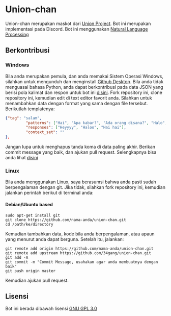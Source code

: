 # Union-chan

Union-chan merupakan maskot dari [Union Project](https://unionproject.herokuapp.com). Bot ini merupakan implementasi pada Discord. Bot ini menggunakan [Natural Language Processing](https://en.wikipedia.org/wiki/Natural_language_processing)

## Berkontribusi
### Windows
Bila anda merupakan pemula, dan anda memakai Sistem Operasi Windows, silahkan untuk mengunduh dan menginstall [Github Desktop](https://desktop.github.com/). Bila anda tidak menguasai bahasa Python, anda dapat berkontribusi pada data JSON yang berisi pola kalimat dan respon untuk bot ini [disini](https://github.com/34gang/union-chan/blob/master/unionchan/src/data/conversation.json). Fork repository ini, clone repository ini, kemudian edit di text editor favorit anda. Silahkan untuk menambahkan data dengan format yang sama dengan file tersebut. Berikutlah templatenya:
```json
{"tag": "salam",
         "patterns": ["Hai", "Apa kabar?", "Ada orang disana?", "Halo", "Yo", "Lagi apa", "Hai union chan"],
         "responses": ["Heyyyy", "Haloo", "Hai hai"],
         "context_set": ""
},
```
Jangan lupa untuk menghapus tanda koma di data paling akhir. Berikan commit message yang baik, dan ajukan pull request. Selengkapnya bisa anda lihat [disini](https://idratherbewriting.com/learnapidoc/pubapis_github_desktop_client.html)
### Linux
Bila anda menggunakan Linux, saya berasumsi bahwa anda pasti sudah berpengalaman dengan git. Jika tidak, silahkan fork repository ini, kemudian jalankan perintah berikut di terminal anda:

#### Debian/Ubuntu based
```
sudo apt-get install git
git clone https://github.com/nama-anda/union-chan.git
cd /path/ke/directory
```
Kemudian tambahkan data, kode bila anda berpengalaman, atau apaun yang menurut anda dapat berguna. Setelah itu, jalankan:
```
git remote add origin https://github.com/nama-anda/union-chan.git
git remote add upstream https://github.com/34gang/union-chan.git
git add -A
git commit -m "Commit Message, usahakan agar anda membuatnya dengan baik"
git push origin master
```
Kemudian ajukan pull request.

## Lisensi
Bot ini berada dibawah lisensi [GNU GPL 3.0](https://choosealicense.com/licenses/gpl-3.0/)

